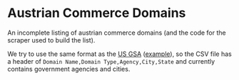 Austrian Commerce Domains
=========================

An incomplete listing of austrian commerce domains (and the code for the scraper used to build the list).

We try to use the same format as the [US GSA](https://github.com/GSA/data) ([example](https://github.com/GSA/data/blob/e0de99db0e1367e304043e88dbd4da8f391774be/dotgov-domains/2016-01-19-full.csv)), so the CSV file has a header of `Domain Name,Domain Type,Agency,City,State` and currently contains government agencies and cities.

